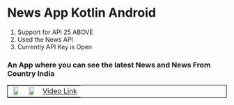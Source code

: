 # News App Kotlin Android

1. Support for API 25 ABOVE
2. Used the News API
3. Currently API Key is Open

### An App where you can see the latest News and News From Country India

<table style="border:1px solid black">
<tbody>
<tr>
<td style="text-align:center"> <img src="https://firebasestorage.googleapis.com/v0/b/reubencoutinho-s-portfolio.appspot.com/o/NewsApiApp%2FLatestNews.jpg?alt=media&token=2caf4d91-9545-4c44-8561-1dbfe4bba6cd" width="75%" /> </td>
<td style="text-align:center"> <img src="https://firebasestorage.googleapis.com/v0/b/reubencoutinho-s-portfolio.appspot.com/o/NewsApiApp%2FCountryNews.jpg?alt=media&token=2dfea110-dad2-4952-9a79-501c3aa8e411" width="75%"/> </td>
<td style="text-align:center"> <a href="https://firebasestorage.googleapis.com/v0/b/reubencoutinho-s-portfolio.appspot.com/o/NewsApiApp%2FNewsApp.mp4?alt=media&token=4a6d2e0d-93e7-4917-8fc4-41489c138ec4"> Video Link</a> </td>
</tr> 
</tbody>
</table>

